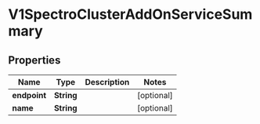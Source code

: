 # V1SpectroClusterAddOnServiceSummary

## Properties
Name | Type | Description | Notes
------------ | ------------- | ------------- | -------------
**endpoint** | **String** |  |  [optional]
**name** | **String** |  |  [optional]

